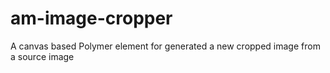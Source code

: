 # am-image-cropper
A canvas based Polymer element for generated a new cropped image from a source image
